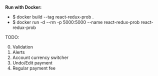 **Run with Docker:**

* $ docker build --tag react-redux-prob .
* $ docker run -d --rm -p 5000:5000 --name react-redux-prob react-redux-prob

TODO:

0) Validation
1) Alerts
2) Account currency switcher
3) Undo/Edit payment
4) Regular payment fee